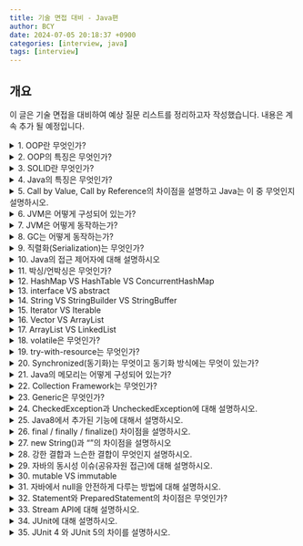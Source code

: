 ```yaml
---
title: 기술 면접 대비 - Java편
author: BCY
date: 2024-07-05 20:18:37 +0900
categories: [interview, java]
tags: [interview]
---
```

## 개요
이 글은 기술 면접을 대비하여 예상 질문 리스트를 정리하고자 작성했습니다.
내용은 계속 추가 될 예정입니다.

<details>
  <summary>1. OOP란 무엇인가?</summary>
  Object-Oriented Programming의 약자로 객체 지향 프로그래밍을 뜻함
</details>

<details>
  <summary>2. OOP의 특징은 무엇인가?</summary>
  OOP의 특징은 크게 4가지로 나뉜다.
  <ul>
    <li>캡슐화(Encapsulation)
      <ul>
        <li>하나의 객체가 특정한 목적을 위해 필요한 변수나 메소드를 하나로 묶는 것을 의미</li>
        <li>캡슐화를 하면 불필요한 정보를 감출 수 있기 때문에, 정보은닉을 할 수 있다는 특징이 있음</li>
      </ul>
    </li>
    <li>추상화(Abstraction)
      <ul>
        <li>목적과 관련이 없는 부분을 제거하여 필요한 부분만을 표현하기 위한 개념</li>
        <li>객체들의 공통된 특징을 파악해 정의해 놓은 설계 기법</li>
      </ul>
    </li>
    <li>상속(Inheritance)
      <ul>
        <li>기존 상위클래스에 근거하여 새롭게 클래스와 행위를 정의할 수 있게 도와주는 개념</li>
        <li>기존 클래스에 기능을 가져와 재사용할 수 있으면서도 동시에 새롭게 만든 클래스에 새로운 기능을 추가할 수 있게 만들어줌(코드의 중복을 없애기 위함)</li>
      </ul>
    </li>
    <li>다형성(Polymorphism)
      <ul>
        <li>형태가 같은데 다른 기능을 하는 것을 의미, 이를 통해 코드의 재사용, 코드 길이 감소가 되어 유지보수가 용이하도록 도와줌</li>
        <li>
          <ul>
            <li>Overriding: 상위 클래스의 메소드를 하위 클래스에서 재정의하여 사용하는 것</li>
            <li>Overloading: 메소드의 이름은 같지만 파라미터의 타입, 개수에 따라 다른 메소드가 되도록 함</li>
          </ul>
        </li>
      </ul>
    </li>
  </ul>
</details>

<details>
  <summary>3. SOLID란 무엇인가?</summary>
  객체 지향 프로그래밍의 5가지 주요 원칙, 이 원칙을 따를 시 높은 수준의 유지/보수가 쉬운 코드를 작성하고 시스템을 올바르게 설계할 수 있음
  <ul>
    <li>단일 책임 원칙(Single Responsibility Principle, SRP): 클래스 자체는 하나의 작업만 수행하는데 집중해야 한다는 원칙, 어떤 클래스를 변경할 때는 단 하나의 이유만 있어야 단일 책임 원칙을 지키는 것</li>
    <li>개방 폐쇄 원칙(Open-Close Principle, OCP): 상속에 관한 것으로 클래스는 수정에 대해 닫혀 있어야 하고 확장에 대해 열려있어야 함, 기존 구성요소는 수정이 일어나지 말아야하며 쉽게 확장이 가능하여 재사용할 수 있어야함</li>
    <li>리스코프 치환 원칙(Liskov Substitution Principle, LSP): OCP를 적용한 원칙으로 상위 클래스 객체를 하위 클래스 객체로 변경해도 올바르게 동작해야함, 하위 클래스는 상위 클래스의 동작이나 의미를 변경할 수 없음</li>
    <li>인터페이스 분리 원칙(Interface Segregation Principle, ISP): 클라이언트가 자신이 이용하지 않는 메소드에 의존하지 않아야 한다는 원칙, 인터페이스를 작은 단위로 분리시켜 클라이언트가 꼭 필요한 메소드들만 이용할 수 있게 해야함</li>
    <li>의존관계 역전 원칙(Dependency Inversion Principle, DIP): 클래스가 추상화의 구체적인 구현에 의존하는 것이 아니라 추상화 자체에 의존해야한다는 원칙으로 의존성 주입(Dependency Injection)이 이 원칙을 따르는 방법 중 하나</li>
  </ul>
</details>

<details>
  <summary>4. Java의 특징은 무엇인가?</summary>
  <ul>
    <li>운영체제에 독립적(JVM에서 동작하기 때문에, 특정 운영체제에 종속 되지 않음)</li>
    <li>객체 지향 언어
      <ul>
        <li>클래스와 객체를 사용하여 프로그램을 간결하게 구현 가능</li>
        <li>프로그래밍 하기 위해 여러 언어적 지원을 하고 있음</li>
        <li>캡슐화, 상속, 추상화, 다형성이 특징</li>
      </ul>
    </li>
    <li>자동 메모리 관리(Garbage Collection)</li>
    <li>네트워크와 분산환경 지원</li>
    <li>멀티쓰레드(동시사용가능) 지원</li>
    <li>동적 로딩(그때 그때 사용 가능) 지원</li>
    <li>오픈소스임(OpenJDK가 오픈소스)</li>
  </ul>
</details>

<details>
  <summary>5. Call by Value, Call by Reference의 차이점을 설명하고 Java는 이 중 무엇인지 설명하시오.</summary>
  <ul>
    <li>Call by Value: 값에 의한 호출</li>
    <li>Call by Reference: 참조에 의한 호출</li>
  </ul>
  Java는 Call by Value 방식을 사용함, primitive type을 파라미터로 넘기는 경우 해당 함수에서 같은 이름의 다른 변수를 새로 만들기 때문에 기존 값이 변경되지 않음.
  다만, Heap Memory에 생성되는 참조 타입 변수는 주소값을 전달하기 때문에 기존의 값이 변경되어 Call by Reference를 사용한다는 오해를 사기도 함
</details>

<details>
  <summary>6. JVM은 어떻게 구성되어 있는가?</summary>
  <ul>
    <li>JVM: 자바 가상머신으로 자바 바이트코드를 실행 할 수 있는 주체로 JVM 덕분에 CPU나 운영체제(플랫폼)과 독릭접으로 동작 가능</li>
    <li>Garbage Collection: Heap 메모리 영역에 생성 된 객체들 중 Reachability를 잃은 객체를 탐색 후 제거하는 역할</li>
    <li>Class Loader: JVM내로 클래스 파일을 로드하고 링크를 통해 배치하는 모듈, Runtime 시에 동적으로 클래스를 로드</li>
    <li>Execution Engine: 메모리에 적재된 클래스들을 기계어로 변경해 명령어 단위로 실행하는 역할
      <ul>
        <li>Interpreter
          <ul>
            <li>자바 바이트 코드를 명령어 단위로 읽어서 실행</li>
            <li>한 줄 씩 수행하기 때문에 느림</li>
          </ul>
        </li>
        <li>JIT(Just-In-Time)
          <ul>
            <li>인터프리터 방식으로 실행되다가 적절한 시점에 바이트 코드 전체를 컴파일하여 네이티브 코드로 변경하고, 그 이후부터는 더 이상 인터프리팅 하지 않고 네이티브 코드로 직접 실행함</li>
          </ul>
        </li>
      </ul>
    </li>
    <li>Runtime Data Areas
      <ul>
        <li>Method Area
          <ul>
            <li>클래스 멤버 변수, 메소드 정보, Type(Class or interface)정보, Constant Pool, static, final 변수 등이 생성</li>
          </ul>
        </li>
        <li>Heap Area
          <ul>
            <li>동적으로 생성된 오브젝트와 배열이 저장되는 곳</li>
            <li>Garbage Collection의 대상이 되는 영역</li>
          </ul>
        </li>
        <li>Stack Area
          <ul>
            <li>지역 변수, 파라미터 등이 생성되는 영역</li>
            <li>동적으로 객체를 생성하면 실제 객체는 Heap에 할당되고 해당 레퍼런스만 Stack에 저장됨</li>
            <li>Heap에 있는 오브젝트가 Stack에서 참조 할 수 없는 경우 GC의 대상이 됨</li>
          </ul>
        </li>
        <li>PC Register
          <ul>
            <li>Thread가 시작될 때마다 생성됨</li>
            <li>현재 Thread가 실행되는 부분의 주소와 명령을 저장</li>
          </ul>
        </li>
        <li>Native Method Stack
          <ul>
            <li>기계어로 작성된 프로그램을 실행시키는 영역</li>
            <li>Java외의 언어로 작성된 네이티브 코드를 위한 메모리 영역</li>
          </ul>
        </li>
      </ul>
    </li>
  </ul>
</details>

<details>
  <summary>7. JVM은 어떻게 동작하는가?</summary>
  <ul>
    <li>프로그램이 실행되면 OS로부터 프로그램이 필요로 하는 메모리를 할당 받음</li>
    <li>javac를 통해 .java 파일이 .class파일(바이트 코드)로 변환됨</li>
    <li>Class Loader에서 바이트 코드를 JVM에 로드 시킴</li>
    <li>로딩된 바이트 코드를 execution engine을 통해 기계어로 해석</li>
    <li>해석된 바이트 코드는 runtime data areas에 배치되어 실질적인 수행이 이루어짐</li>
  </ul>
</details>

<details>
  <summary>8. GC는 어떻게 동작하는가?</summary>
  <ul>
    <li>Major GC
      <ul>
        <li>Old 영역을 조사하여 참조하지 않는 객체들을 삭제, 시간이 오래걸리고 실행중에 프로세스가 정지됨(stop-the-world)</li>
      </ul>
    </li>
    <li>Minor GC
      <ul>
        <li>JVM 의 Young 영역에서 일어나는 GC </li>
        <li>Young 에 위치한 각각의 영역이 가득 차게 되어 더 이상 새로운 객체를 생성할 수 없을 때 발생</li>
        <li>GC를 담당하는 스레드 외의 스레드에서 stop-the-world가 발생하긴 하지만 매우 짧기 때문에 stop-the-world가 발생하지 않는다고 함</li>
      </ul>
    </li>
  </ul>
</details>

<details>
  <summary>9. 직렬화(Serialization)는 무엇인가?</summary>
  <ul>
    <li>자바에서 입출력을 할 때에는 스트림이라는 통로를 통해 데이터가 이동함. 하지만 객체는 바이트형이 아니라서 스트림을 통해 파일에 저장하거나 네트워크로 전송할 수 없음</li>
    <li>따라서 객체를 스트림을 통해 입출력하려면 바이트 배열로 변환하는 것이 필요한데, 이를 '직렬화' 라고 함</li>
    <li>시스템이 종료되더라도 없어지지 않는 장점을 가지며 영속화(Persistence)된 데이터이기 때문에 네트워크로 전송이 가능함</li>
  </ul>
</details>

<details>
  <summary>10. Java의 접근 제어자에 대해 설명하시오</summary>
  <ul>
    <li>public: 어떤 클래스에서라도 접근이 가능</li>
    <li>protected: 동일 패키지의 클래스 또는 해당 클래스를 상속받은 다른 패키지의 클래스에서만 접근이 가능</li>
    <li>default:  해당 패키지 내에서만 접근이 가능, 접근 제어자를 별도로 설정하지 않을 때는 default가 사용됨</li>
    <li>private: 해당 클래스에서만 접근이 가능</li>
  </ul>
</details>

<details>
  <summary>11. 박싱/언박싱은 무엇인가?</summary>
  <ul>
    <li>박싱: primitive data type(기본 자료형) ➝ Wrapper Class</li>
    <li>언박싱: Wrapper Class ➝  primitive data type</li>
  </ul>
</details>

<details>
  <summary>12. HashMap VS HashTable VS ConcurrentHashMap</summary>
  <ul>
    <li>HashMap: 주요 메소드에 synchronized 키워드 선언 X, key/value에 null 입력 가능</li>
    <li>HashTable: 주요 메소드에 synchronized가 선언 O, key/value에 null 입력 불가</li>
    <li>ConcurrentHashMap: HashMap을 thread-safe하도록 만든 클래스, key/value에 null 입력 불가</li>
  </ul>
</details>

<details>
  <summary>13. interface VS abstract</summary>
  <ul>
    <li>interface(인터페이스)
      <ul>
        <li>다중 상속</li>
        <li>추상 메소드, 상수만 선언 가능</li>
        <li>생성자, 일반 변수를 가질 수 없음</li>
        <li>팀별 협업시 추상메소드를 통해 결과를 예측하고 작업 가능함(구현 객체의 동일성 보장)</li>
      </ul>
    </li>
  </ul>
  <ul>
    <li>abstract(추상 클래스)
      <ul>
        <li>다중 상속 불가</li>
        <li>추상 메소드 1개 이상, 일반 변수, 일반 메소드 선언 가능</li>
        <li>생성자, 일반 변수를 가질 수 있음</li>
        <li>메소드의 부분 구현이 가능(부분 구현된 메소드를 상속받아 확장시키기 위함)</li>
      </ul>
    </li>
  </ul>
</details>

<details>
  <summary>14. String VS StringBuilder VS StringBuffer</summary>
  <ul>
    <li>String
      <ul>
        <li>immutable(불변)</li>
        <li>객체를 한 번 할당할 시 메모리 공간에 변동이 없음(할당 시 Heap String Pool영역에 생성되어 그 값을 계속 사용함)</li>
        <li>동기화 신경X</li>
      </ul>
    </li>
  </ul>
  <ul>
    <li>StringBuilder
      <ul>
        <li>mutable(가변)</li>
        <li>동기화 지원X</li>
      </ul>
    </li>
  </ul>
  <ul>
    <li>StringBuffer
      <ul>
        <li>mutable(가변)</li>
        <li>각 메소드 별로 Synchronized Keyword가 존재함</li>
        <li>멀티 스레드 환경에서도 동기화 지원(thread-safe)</li>
      </ul>
    </li>
  </ul>
</details>

<details>
  <summary>15. Iterator VS Iterable</summary>
  <ul>
    <li>Iterator
      <ul>
        <li>Java 1.2에 발표된 인터페이스</li>
        <li>hasNext, next 등을 통해 현재 위치를 알 수 있고 다음 element가 있는지를 판단하는 기능등에 대한 명세를 제공</li>
        <li>대게 Collection 인터페이스를 사용하는 클래스의 경우 별도의 Iterator를 구현하여 사용</li>
      </ul>
    </li>
  </ul>
  <ul>
    <li>Iterable
      <ul>
        <li>Java 1.5부터 나온 인터페이스</li>
        <li>Iterator보다 더 늦게 나온 인터페이스로 Iterator를 제공하는 메서드를 보유하고 있는 인터페이스</li>
        <li>실질적으로 for-each를 사용할 수 있는 클래스라는것을 명세해주는 기능을 제공</li>
      </ul>
    </li>
  </ul>
</details>

<details>
  <summary>16. Vector VS ArrayList</summary>
  둘 다 동적인 배열을 다루는 Collection Framework
  <ul>
    <li>Vector
      <ul>
        <li>동기화가 된 상태(thread-safe)</li>
        <li>상대적으로 속도가 느림(동기화가 되었기 때문)</li>
      </ul>
    </li>
    <li>ArrayList
      <ul>
        <li>동기화가 안된 상태</li>
        <li>상대적으로 속도가 빠름(동기화가 되지 않았기 때문)</li>
        <li>멀티 스레드 환경이 아닐 경우 사용 권장</li>
      </ul>
    </li>
  </ul>
</details>

<details>
	<summary>17. ArrayList VS LinkedList</summary>
	<ul>
		<li>ArrayList
			<ul>
				<li>내부적으로 데이터를 배열로 관리하고 데이터 추가/삭제 시 임시 배열을 사용하여 데이터를 복사함</li>
				<li>데이터 별 인덱스가 있어서 검색에는 유리</li>
				<li>임시 배열을 사용하기 때문에 데이터 추가/삭제에는 불리</li>
			</ul>
		</li>
		<li>LinkedList
			<ul>
				<li>내부적으로 노드 단위의 데이터를 관리함, 자신의 앞/뒤 노드만 인지하는 상태</li>
				<li>인덱스가 따로 없기 때문에 검색 시 전 노드를 순회 해야해서 검색에 불리</li>
				<li>데이터 추가/삭제 시 불필요한 데이터 복사가 없어서 유리</li>
			</ul>
		</li>
	</ul>
</details>

<details>
	<summary>18. volatile은 무엇인가?</summary>
	<ul>
		<li>멀티 스레딩 환경에서 동기화를 해주는 키워드</li>
		<li>Java에서는 멀티 코어 프로세서에서 코어마다 별도의 캐시를 가지고 있어서 발생되는 일을 방지할 때 사용</li>
		<li>변수 앞에 volatile을 붙이면 코어가 변수의 값을 읽어올 때, 캐시가 아닌 메모리에서 읽어오기 때문에 캐시와 메모리간의 값의 불일치가 해결됨</li>
	</ul>
</details>

<details>
	<summary>19. try-with-resource는 무엇인가?</summary>
	<ul>
		<li>try 구문이 끝날 때 자동으로 자원을 해제시켜주는 기능</li>
		<li>이 때, try에 전달할 수 있는 자원은 AutoCloseable 인터페이스의 구현체로 한정됨(AutoCloseable은 JDK1.7부터 추가된 인터페이스)</li>
	</ul>
</details>

<details>
	<summary>20. Synchronized(동기화)는 무엇이고 동기화 방식에는 무엇이 있는가?</summary>
	여러 개의 스레드가 하나의 자원에 접근할 때 주어진 순간에는 단 하나의 스레드만 접근이 가능하도록 하는 것
	<ul>
		<li>동기화 방법
			<ul>
				<li>synchronized 메소드를 만들어 사용</li>
				<li>synchronized 블록을 사용</li>
			</ul>
		</li>
	</ul>
</details>

<details>
	<summary>21. Java의 메모리는 어떻게 구성되어 있는가?</summary>
	<ul>
		<li>메소드 영역: static 변수, 전역변수, 코드에서 사용되는 class 정보가 할당됨</li>
		<li>Stack: 지역변수, 메소드 등이 할당되는 LIFO 방식의 메모리</li>
		<li>Heap: new 연산자를 통해 동적 할당된 객체들이 저장됨, GC에 의해 메모리가 관리됨</li>
	</ul>
</details>

<details>
	<summary>22. Collection Framework는 무엇인가?</summary>
	<ul>
		<li>다수의 데이터를 쉽고 효과적으로 처리할 수 있는 표준화된 방법을 제공하는 클래스의 집합</li>
		<li>List, Set은 Collection Interface를 상속받음</li>
		<li>구조상의 차이로 Map은 별도로 정의됨</li>
		<li>List
			<ul>
				<li>순서가 있는 데이터의 집합으로 데이터의 중복을 허용</li>
				<li>구현 클래스: Vector, ArrayList, LinkedList, Stack, Queue</li>
			</ul>
		</li>
		<li>Set
			<ul>
				<li>순서가 없는 데이터의 집합으로 데이터의 중복을 허용하지 않음</li>
				<li>구현 클래스: HashSet, TreeSet</li>
			</ul>
		</li>
		<li>Map
			<ul>
				<li>키와 한 쌍을 이루는 데이터의 집합으로 순서가 없음, 키는 중복 허용X / 값은 중복 허용O</li>
				<li>구현 클래스: HashMap, TreeMap, HashTable, Properties</li>
			</ul>
		</li>
	</ul>
</details>

<details>
	<summary>23. Generic은 무엇인가?</summary>
	<ul>
		<li>객체의 타입을 컴파일 시에 체크하여 객체 타입의 안정성을 높이고 형변환의 번거로움을 덜어줌</li>
		<li>안정성을 높이고 코드를 간결하게 짤 수 있도록 도움</li>
	</ul>
</details>

<details>
	<summary>24. CheckedException과 UncheckedException에 대해 설명하시오.</summary>
	<ul>
		<li>CheckedException
			<ul>
				<li>반드시 예외를 처리해야함(try-catch, throws)</li>
				<li>확인 시점: 컴파일 단계</li>
				<li>예외 발생시 롤백하지 않음</li>
				<li>예외 종류: RuntimeException을 제외한 모든 예외</li>
			</ul>
		</li>
		<li>UncheckedException
			<ul>
				<li>예외 처리를 강제하지 않음</li>
				<li>확인 시점: 실행(Runtime)단계</li>
				<li>예외 발생시 롤백함</li>
				<li>예외 종류: RuntimeException 하위 예외(RuntimeException을 상속함)</li>
			</ul>
		</li>
	</ul>
</details>

<details>
	<summary>25. Java8에서 추가된 기능에 대해서 설명하시오.</summary>
	<ul>
		<li>추가된 기능: Lambda식, Stream API, Optional, 날짜 시간 API, StringJoiner</li>
		<li>Lambda는 함수형 프로그래밍을 지원하기 위한 기능</li>
		<li>Stream API는 고차함수를 지원함</li>
		<li>Optional은 Null-safety를 제공하며, Stream과 사용법이 유사함 </li>
		<li>날짜 시간 API는 Joda-time등의 라이브러리에서 영향을 받음</li>
		<li>StringJoiner는 문자열을 간단하게 구분자로 합칠 수 있는 기능을 제공</li>
	</ul>
</details>

<details>
	<summary>26. final / finally / finalize() 차이점을 설명하시오.</summary>
	<ul>
		<li>final
			<ul>
				<li>final class: 다른 클래스에서 상속할 수 없음</li>
				<li>final method: 다른 메소드에서 오버라이딩할 수 없음</li>
				<li>final variable: 변하지 않는 상수 값이 되어 새로 할당할 수 없는 변수가 됨</li>
			</ul>
		</li>
		<li>finally
			<ul>
				<li>try-catch or try-catch-resource 구문 사용 시, 정상적으로 작업을 한 경우와 에러가 발생했을 경우를 포함하여 마무리가 필요한 작업이 있을 경우 해당 코드를 작성해주는 코드 블록</li>
			</ul>
		</li>
		<li>finalize()
			<ul>
				<li>GC에 의해 호출되는 함수로 절대 호출해서는 안되는 함수</li>
				<li>GC가 발생하는 시점이 불분명하기 때문에 해당 함수가 실행된다는 보장이 없음</li>
			</ul>
		</li>
	</ul>
</details>

<details>
	<summary>27. new String()과 “”의 차이점을 설명하시오</summary>
	<ul>
		<li>“”로 선언된 String은 String Pool에 추가되고 해당 값을 참조 값으로 가지게 됨</li>
		<li>new String()의 경우는 Heap 영역에 새로운 객체를 등록하게 됨</li>
	</ul>
</details>

<details>
	<summary>28. 강한 결합과 느슨한 결합이 무엇인지 설명하시오.</summary>
	<ul>
		<li>강한 결합(Tight Coupling)
			<ul>
				<li>클래스와 객체가 서로 의존적이라 객체가 변경될 시 클래스가 전체적으로 수정되어야 할 위험이 있음</li>
				<li>객체 간 강한 결합을 이루게 되면 멤버 변수에 대한 오브젝트 변경시 코드의 변경이 많이 일어나 유지보수에 좋지 않음</li>
			</ul>
		</li>
		<li>느슨한 결합(Loose Coupling)
			<ul>
				<li>클래스의 자료구조, 메서드를 추상화 할 수 있는 인터페이스 클래스를 사용해 의존성을 최소화</li>
				<li>인터페이스를 통해 약한 결합을 이루게 하여 유지보수를 향상</li>
			</ul>
		</li>
	</ul>
</details>

<details>
	<summary>29. 자바의 동시성 이슈(공유자원 접근)에 대해 설명하시오.</summary>
	<ul>
		<li>가시성 문제
			<ul>
				<li>여러 개의 스레드가 사용됨에 따라 CPU Cache Memory와 RAM의 데이터가 서로 일치하지 않아 발생하는 문제</li>
				<li>가시성이 보장되어야하는 변수들을 CPU Cache Memory에서 불러오는 것이 아닌 RAM에서 바로 읽도록 보장해야함
					<ul>
						<li>변수에 volatile 키워드를 붙여 가시성을 보장할 수 있음</li>
					</ul>
				</li>
			</ul>
		</li>
		<li>원자성(동시 접근) 문제
			<ul>
				<li>한 줄의 프로그램 문장이 컴파일러에 의해 기계어로 변경되면서, 이를 기계가 순차적으로 처리하기 위한 여러 개의 Machine Instruction이 만들어져 실행되기 때문에 일어나는 현상</li>
				<li>원자성 문제를 synchronized, atomic을 통해 해결하면 가시성의 문제도 해결됨</li>
				<li>synchronized(blocking)
					<ul>
						<li>멀티 스레드 환경에서 동시성 제어를 위해 공유 객체를 동기화하는 키워드</li>
						<li>synchronized 블록안에서 관리되는 자원들은 원자성을 보장할 수 있음</li>
					</ul>
				</li>
				<li>atomic
					<ul>
						<li>멀티 스레드 환경에서 원자성을 보장하기 위해 나온 개념</li>
						<li>blocking이 아닌 CAS(Compared And Swap)라는알고리즘으로 작동하여 원자성을 보장함
							<ul>
								<li>CAS: volatile처럼 CPU Cache Memory와 RAM을 비교하여 일치한다면 CPU Cache Memory와 RAM에 적용하고, 일치하지 않는다면 재시도하여 어떤 스레드에서 공유자원에 읽기/쓰기 작업을 하더라도 원자성을 보장함</li>
								<li>Java의 Concurrent 패키지 타입들이 CAS를 사용</li>
							</ul>
						</li>
					</ul>
				</li>
			</ul>
		</li>
	</ul>
</details>

<details>
	<summary>30. mutable VS immutable</summary>
	<ul>
		<li>mutable: 변할 수 있는; 잘 변하는</li>
		<li>immutable: 변경할 수 없는, 불변의
			<ul>
				<li>ex. String, Boolean, Integer, Float, Long</li>
			</ul>
		</li>
	</ul>
</details>

<details>
	<summary>31. 자바에서 null을 안전하게 다루는 방법에 대해 설명하시오.</summary>
	<ul>
		<li>공개 메서드가 아닌 곳에는 assert를 사용하여 null을 방어할 수 있음</li>
		<li>메서드의 인자를 받을 때 Objects.requireNonNull()을 사용하여 방어할 수 있음</li>
		<li>Optional을 사용해 리턴 타입에서 null을 반환하지 않도록 방어할 수 있음</li>
	</ul>
</details>

<details>
	<summary>32. Statement와 PreparedStatement의 차이점은 무엇인가?</summary>
	<ul>
		<li>Statement
			<ul>
				<li>단일로 사용될 때 빠른 속도를 지님</li>
				<li>쿼리에 인자를 부여할 수 없음</li>
				<li>매번 컴파일을 수행해야함</li>
			</ul>
		</li>
		<li>PreparedStatement
			<ul>
				<li>여러 번 수행될 때 빠른 속도를 지님</li>
				<li>쿼리에 인자를 부여할 수 있음</li>
				<li>처음에 한 번만 컴파일함 </li>
			</ul>
		</li>
	</ul>
</details>

<details>
	<summary>33. Stream API에 대해 설명하시오.</summary>
	<ul>
		<li>데이터를 추상화하고, 처리하는데 자주 사용되는 함수들을 정의</li>
		<li>여기서 데이터를 추상화하였다는 것은 데이터의 종류에 상관 없이 같은 방식으로 데이터를 처리할 수 있다는 것을 의미하며, 그에 따라 재사용성을 높일 수 있음</li>
		<li>특징
			<ul>
				<li>원본의 데이터를 변경하지 않음</li>
				<li>일회용</li>
				<li>내부 반복으로 작업을 처리</li>
			</ul>
		</li>
	</ul>
</details>

<details>
	<summary>34. JUnit에 대해 설명하시오.</summary>
	<ul>
		<li>JUnit: 자바에서 동작하는 수많은 테스트 라이브러리
			<ul>
				<li>통합 테스트, 시스템 테스트, UI 테스트 등 모든 수준의 테스트를 만들 수 있음</li>
			</ul>
		</li>
		<li>JUnit 관련 어노테이션
			<ul>
				<li>@BeforeClass(@BeforeAll) : 전체 테스트 시작 전에 딱 한번 호출되는 메서드</li>
				<li>@Before(@BeforeEach) : 테스트를 진행하기 전에 동작할 메서드에 사용</li>
				<li>@Test : 테스트를 진행할 메서드에 사용</li>
				<li>@After(@AfterEach) : 테스트를 진행한 후에 동작할 메서드에 사용</li>
				<li>@AfterClass(@AfterAll) : 전체 테스트 종료 후에 딱 한번 호출되는 메서드</li>
				<li>괄호 내부의 어노테이션은 JUnit 5 문법</li>
			</ul>
		</li>
		<li>실행 순서: @BeforeClass ➝ (@Before + @Test + @After) ➝ @AfterClass
			<ul>
				<li>@Test 메서드는 독립적으로 @Before, @After를 실행</li>
				<li>@Before, @After, @Test가 여러개일 경우, 실행 순서는 순서에 의존되지 않음</li>
			</ul>
		</li>
	</ul>
</details>

<details>
	<summary>35. JUnit 4 와 JUnit 5의 차이를 설명하시오.</summary>
	<ul>
		<li>구성이 다름
			<ul>
				<li>JUnit4: 하나의 라이브러리만 추가하면 됨</li>
				<li>JUnit5: 3개의 모듈(JUnit Platform + JUnit Jupiter + JUnit Vintage)로 나눠짐</li>
			</ul>
		</li>
		<li>Java 버전 지원
			<ul>
				<li>JUnit4: java4 이상</li>
				<li>JUnit5: java8 이상</li>
			</ul>
		</li>
		<li>Spring Boot 기본 제공 버전
			<ul>
				<li>JUnit4는 Spring Boot 2.1 버전까지 기본 제공</li>
				<li>JUnit5는 Spring Boot 2.2 이후버전 부터 기본 제공</li>
			</ul>
		</li>
		<li>어노테이션의 차이
			<ul>
				<li>어노테이션 명칭이 달라짐</li>
			</ul>
		</li>
	</ul>
</details>
